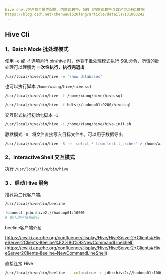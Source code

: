 ```yaml
---
hive shell客户端与属性配置、内置运算符、函数（内置运算符与自定义UDF运算符）
https://blog.csdn.net/chenwewi520feng/article/details/131080242
---
```


## Hive Cli

### 1、Batch Mode  批处理模式

使用 -e 或 -f 选项运行 bin/hive 时，他将于批处理模式执行 SQL命令，所谓的批处理可以理解为 **一次性执行，执行完退出**

```sh
/usr/local/hive/bin/hive -e 'show databases'
```

也可以执行脚本 `/home/xiang/hive/hive.sql`

```sh
/usr/local/hive/bin/hive -f /home/xiang/hive/hive.sql
```

```sh
/usr/local/hive/bin/hive -f hdfs://hadoop01:9200/hive.sql
```

交互形式执行初始化脚本 `-i`

```sh
/usr/local/hive/bin/hive -i /home/xiang/hive/hive-init.sh
```

静默模式 `-S` , 将文件直接写入目标文件中。可以用于数据导出

```sh
/usr/local/hive/bin/hive -S -e 'select * from test.t_archer' > /home/xiang/hive/t_archer.txt
```



### 2、Interactive Shell 交互模式

执行 `/usr/local/hive/bin/hive`

### 3 、启动 Hive 服务

推荐第二代客户端。

```sh
/usr/local/hive/bin/beeline

!connect jdbc:hive2://hadoop01:10000
# 输入用户名和密码
```

beeline客户端介绍

[https://cwiki.apache.org/confluence/display/Hive/HiveServer2+Clients#HiveServer2Clients-Beeline%E2%80%93NewCommandLineShell](https://cwiki.apache.org/confluence/display/Hive/HiveServer2+Clients#HiveServer2Clients-Beeline–NewCommandLineShell)



直接连接 Hive

```sh
/usr/local/hive/bin/beeline  --color=true -u jdbc:hive2://hadoop01:10000/test -n xiang -p xiang
```

